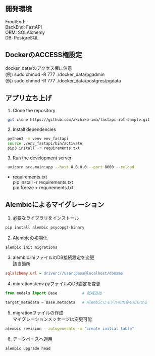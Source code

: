 ## 開発環境
FrontEnd: -<br>
BackEnd: FastAPI<br>
ORM: SQLAlchemy<br>
DB: PostgreSQL<br>


## DockerのACCESS権設定
docker_data/のアクセス権に注意<br>
(例) sudo chmod -R 777 ./docker_data/pgadmin<br>
(例) sudo chmod -R 777 ./docker_data/postgres/pgdata<br>


## アプリ立ち上げ
1. Clone the repository

  ```bash
   git clone https://github.com/akihiko-ima/fastapi-iot-sample.git
  ```

2. Install dependencies

  ```bash
   python3 -m venv env_fastapi
   source ./env_fastapi/bin/activate
   pip3 install -r requirements.txt
  ```

3. Run the development server

  ```bash
   uvicorn src.main:app --host 0.0.0.0 --port 8000 --reload
  ```

- requirements.txt<br>
  pip install -r requirements.txt<br>
  pip freeze > requirements.txt


## Alembicによるマイグレーション
1. 必要なライブラリをインストール<br>
  ```bash
  pip install alembic psycopg2-binary
  ```

2. Alembicの初期化<br>
  ```bash
  alembic init migrations
  ```

3. alembic.iniファイルのDB接続設定を変更<br>
  該当箇所<br>
  ```alembic.ini
  sqlalchemy.url = driver://user:pass@localhost/dbname
  ```

4. migrations/env.pyファイルのDB設定を変更<br>
  ```env.py
  from models import Base           # 新規追加

  target_metadata = Base.metadata   # Alembicにモデルの内容を知らせる
  ```

5. migrationファイルの作成<br>
  マイグレーションメッセージは変更可能<br>
  ```bash
  alembic revision --autogenerate -m "create initial table"
  ```

6. データベースへ適用<br>
  ```bash
  alembic upgrade head
  ```
